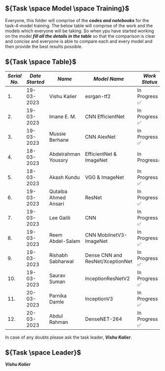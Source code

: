 ## ${Task \space Model \space Training}$

Everyone, this folder will comprise of the ***codes and notebooks*** for the task-4-model training. The below table will comprise of the work and the models which everyone will
be taking. So when ypu have started working on the model ***fill all the details in the table*** so that the comparison is clear and concise and everyone is able to compare each
and every model and then provide the best results possible.


## ${Task \space Table}$

| ***Serial No.*** | ***Date Started*** | ***Name*** | ***Model Name*** | ***Work Status*** | ***Accuracy*** |
|-|-|-|-|-|-|
| 1. | 19-03-2023 | Vishu Kalier | esrgan-tf2 | In Progress :white_check_mark: | Not yet evaluated |
| 2. | 19-03-2023 | Imane E. M.  | CNN EfficientNet | In Progress :white_check_mark: | Not yet evaluated |
| 3. | 19-03-2023 | Mussie Berhane | CNN AlexNet | In Progress :white_check_mark: | Not yet evaluated |
| 4. | 18-03-2023 | Abdelrahman Youssry| EfficientNet & ImageNet| In Progress:white_check_mark: | Not yet evaluated |
| 5. | 18-03-2023 | Akash Kundu | VGG & ImageNet | In Progress :white_check_mark: | Not yet evaluated |
| 6. | 19-03-2023 | Qutaiba Ahmed Ansari | ResNet | In Progress :white_check_mark: | Not yet evaluated |
| 7. | 19-03-2023 | Lee Galili | CNN | In Progress :white_check_mark: | Not yet evaluated |
| 8. | 19-03-2023 |Reem Abdel-Salam | CNN MobilnetV3-ImageNet  | In Progress :white_check_mark: | Not yet evaluated |
| 9. | 19-03-2023 |Rishabh Sabharwal | Dense CNN and ResNet/XceptionNet  | In Progress :white_check_mark: | Not yet evaluated |
| 10. | 19-03-2023 |Saurav Suman | InceptionResNetV2  | In Progress :white_check_mark: | Not yet evaluated |
| 11. | 20-03-2023 |Parnika Damle | InceptionV3  | In Progress :white_check_mark: | Not yet evaluated |
| 12. | 20-03-2023 |Abdul Rahman | DenseNET-264  | In Progress :white_check_mark: | Not yet evaluated |
In case of any doubts please ask the task leader, ***Vishu Kalier***.


## ${Task \space Leader}$
***Vishu Kalier***
